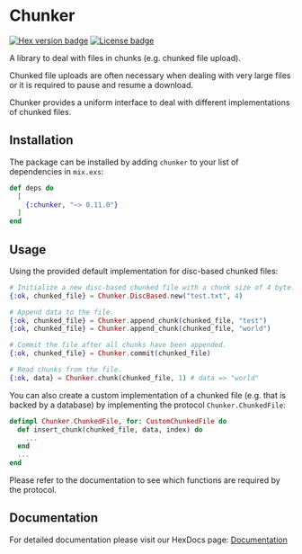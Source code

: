 # Chunker

[![Hex version badge](https://img.shields.io/hexpm/v/chunker.svg)](https://hex.pm/packages/chunker)
[![License badge](https://img.shields.io/hexpm/l/chunker.svg)](https://gitlab.com/eldelto/chunker/blob/master/LICENCE)

A library to deal with files in chunks (e.g. chunked file upload).

Chunked file uploads are often necessary when dealing with very large files
or it is required to pause and resume a download.

Chunker provides a uniform interface to deal with different implementations of
chunked files.

## Installation

The package can be installed by adding `chunker` to your list of dependencies
in `mix.exs`:

```elixir
def deps do
  [
    {:chunker, "~> 0.11.0"}
  ]
end
```

## Usage

Using the provided default implementation for disc-based chunked files:

```elixir
# Initialize a new disc-based chunked file with a chunk size of 4 byte.
{:ok, chunked_file} = Chunker.DiscBased.new("test.txt", 4)

# Append data to the file.
{:ok, chunked_file} = Chunker.append_chunk(chunked_file, "test")
{:ok, chunked_file} = Chunker.append_chunk(chunked_file, "world")

# Commit the file after all chunks have been appended.
{:ok, chunked_file} = Chunker.commit(chunked_file)

# Read chunks from the file.
{:ok, data} = Chunker.chunk(chunked_file, 1) # data => "world"
```

You can also create a custom implementation of a chunked file (e.g. that is
backed by a database) by implementing the protocol `Chunker.ChunkedFile`:

```elixir
defimpl Chunker.ChunkedFile, for: CustomChunkedFile do
  def insert_chunk(chunked_file, data, index) do
    ...
  end  
  ...  
end
```
Please refer to the documentation to see which functions are required by the
protocol.

## Documentation

For detailed documentation please visit our HexDocs page: 
[Documentation](https://hexdocs.pm/chunker)
